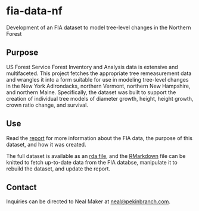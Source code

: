 # fia-data-nf
Development of an FIA dataset to model tree-level changes in the Northern Forest

## Purpose
US Forest Service Forest Inventory and Analysis data is extensive and multifaceted. This project fetches the appropriate tree remeasurement data and wrangles it into a form suitable for use in modeling tree-level changes in the New York Adirondacks, northern Vermont, northern New Hampshire, and northern Maine. Specifically, the dataset was built to support the creation of individual tree models of diameter growth, height, height growth, crown ratio change, and survival.

## Use
Read the [report](nf-dataset-creation.pdf) for more information about the FIA data, the purpose of this dataset, and how it was created.

The full dataset is available as an [rda file](../data/nf-fia.rda), and the [RMarkdown](nf-dataset-creation.Rmd) file can be knitted to fetch up-to-date data from the FIA databse, manipulate it to rebuild the dataset, and update the report.

## Contact
Inquiries can be directed to Neal Maker at neal@pekinbranch.com.
